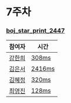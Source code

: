 # 7주차  
### [boj_star_print_2447](https://www.notion.so/7-d65522ea54fe48a8a138feb5cc8906f4)
|참여자|시간|
|---|---|
|[강한희](https://github.com/kanghanhee)|[308ms]()|
|[김은서](https://github.com/eunseo2)|[2416ms]()|
|[김혜정](https://github.com/hyejungg)|[320ms]()|  
|[최영진](https://github.com/youngjinc)|[128ms]()|
 